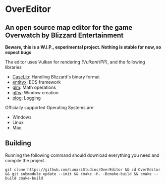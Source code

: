 # OverEditor
## An open source map editor for the game Overwatch by Blizzard Entertainment
**Beware, this is a W.I.P., experimental project. Nothing is stable for now, so expect bugs**

The editor uses Vulkan for rendering *(VulkanHPP)*, and the following libraries
* [CascLib](https://github.com/ladislav-zezula/CascLib): Handling Blizzard's binary format
* [entityx](https://github.com/alecthomas/entityx): ECS framework
* [glm](https://github.com/g-truc/glm): Math operations
* [glfw](https://github.com/glfw/glfw): Window creation
* [plog](https://github.com/SergiusTheBest/plog): Logging  

Officially supported Operating Systems are:
* Windows
* Linux
* Mac
## Building
Running the following command should download everything you need and compile the project. 
```
git clone https://github.com/LunariStudios/OverEditor && cd OverEditor && git submodule update --init && cmake -H. -Bcmake-build && cmake --build cmake-build
```
